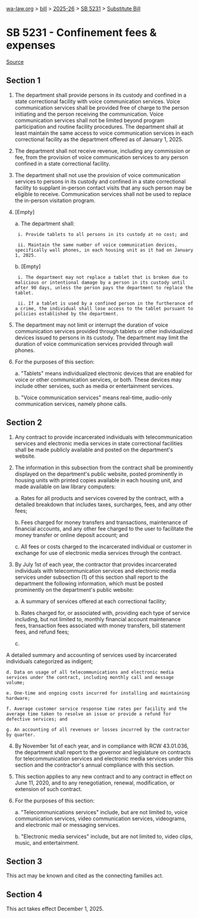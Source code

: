 [wa-law.org](/) > [bill](/bill/) > [2025-26](/bill/2025-26/) > [SB 5231](/bill/2025-26/sb/5231/) > [Substitute Bill](/bill/2025-26/sb/5231/S/)

# SB 5231 - Confinement fees & expenses

[Source](http://lawfilesext.leg.wa.gov/biennium/2025-26/Pdf/Bills/Senate%20Bills/5231-S.pdf)

## Section 1
1. The department shall provide persons in its custody and confined in a state correctional facility with voice communication services. Voice communication services shall be provided free of charge to the person initiating and the person receiving the communication. Voice communication services shall not be limited beyond program participation and routine facility procedures. The department shall at least maintain the same access to voice communication services in each correctional facility as the department offered as of January 1, 2025.

2. The department shall not receive revenue, including any commission or fee, from the provision of voice communication services to any person confined in a state correctional facility.

3. The department shall not use the provision of voice communication services to persons in its custody and confined in a state correctional facility to supplant in-person contact visits that any such person may be eligible to receive. Communication services shall not be used to replace the in-person visitation program.

4. [Empty]

    a. The department shall:

        i. Provide tablets to all persons in its custody at no cost; and

        ii. Maintain the same number of voice communication devices, specifically wall phones, in each housing unit as it had on January 1, 2025.

    b. [Empty]

        i. The department may not replace a tablet that is broken due to malicious or intentional damage by a person in its custody until after 90 days, unless the person pays the department to replace the tablet.

        ii. If a tablet is used by a confined person in the furtherance of a crime, the individual shall lose access to the tablet pursuant to policies established by the department.

5. The department may not limit or interrupt the duration of voice communication services provided through tablets or other individualized devices issued to persons in its custody. The department may limit the duration of voice communication services provided through wall phones.

6. For the purposes of this section:

    a. "Tablets" means individualized electronic devices that are enabled for voice or other communication services, or both. These devices may include other services, such as media or entertainment services.

    b. "Voice communication services" means real-time, audio-only communication services, namely phone calls.

## Section 2
1. Any contract to provide incarcerated individuals with  telecommunication services and electronic media services in state correctional facilities shall be made publicly available and posted on the department's website.

2. The information in this subsection from the contract shall be prominently displayed on the department's public website, posted prominently in housing units with printed copies available in each housing unit, and made available on law library computers:

    a. Rates for all products and services covered by the contract, with a detailed breakdown that includes taxes, surcharges, fees, and any other fees;

    b. Fees charged for money transfers and transactions, maintenance of financial accounts, and any other fee charged to the user to facilitate the money transfer or online deposit account; and

    c. All fees or costs charged to the incarcerated individual or customer in exchange for use of  electronic media services through the contract.

3. By July 1st of each year, the contractor that provides incarcerated individuals with  telecommunication services and electronic media services under subsection (1) of this section shall report to the department the following information, which must be posted prominently on the department's public website:

    a. A summary of services offered at each correctional facility;

    b. Rates charged for, or associated with, providing each type of service including, but not limited to, monthly financial account maintenance fees, transaction fees associated with money transfers,  bill statement fees, and refund fees;

    c.

A detailed summary and accounting of services used by incarcerated individuals categorized as indigent;

    d. Data on usage of all telecommunications and electronic media services under the contract, including monthly call and message volume;

    e. One-time and ongoing costs incurred for installing and maintaining hardware;

    f. Average customer service response time rates per facility and the average time taken to resolve an issue or provide a refund for defective services; and

    g. An accounting of all revenues or losses incurred by the contractor by quarter.

4. By November 1st of each year, and in compliance with RCW 43.01.036, the department shall report to the governor and legislature on contracts for telecommunication services and electronic media services under this section and the contractor's annual compliance with this section.

5. This section applies to any new contract and to any contract in effect on June 11, 2020, and to any renegotiation, renewal, modification, or extension of such contract.

6. For the purposes of this section:

    a. "Telecommunications services" include, but are not limited to, voice communication services, video communication services, videograms, and electronic mail or messaging services.

    b. "Electronic media services" include, but are not limited to, video clips, music, and entertainment.

## Section 3
This act may be known and cited as the connecting families act.

## Section 4
This act takes effect December 1, 2025.
